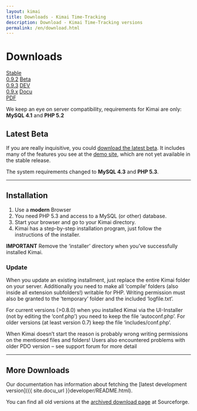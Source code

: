 ```yaml
---
layout: kimai
title: Downloads - Kimai Time-Tracking
description: Download - Kimai Time-Tracking versions
permalink: /en/download.html
---
```


# Downloads

<section id="downloads">
      <a href="http://sourceforge.net/projects/kimai/files/0.9.x/kimai.0.9.2.1306-3.zip/download"><span>Stable<br/>0.9.2</span></a>
      <a href="https://github.com/kimai/kimai/releases/download/v0.9.3-beta.1/kimai_0.9.3.beta.zip"><span>Beta<br/>0.9.3</span></a>
      <a href="https://github.com/kimai/manuals/zipball/master"><span>DEV<br/>0.9.x</span></a>
      <a href="https://github.com/kimai/manuals/raw/master/documentation.pdf"><span>Docu<br/>PDF</span></a>
</section>
<div class="clearleft"></div>

<!-- a href="/en/latest.html" title="Download Public Beta"><img src="/images/download2008.gif" title="Download Public Beta" style="margin-right: 20px" align="left" /></a -->
We keep an eye on server compatibility, requirements for Kimai are only:<br/>**MySQL 4.1** and **PHP 5.2**

<div class="clearleft"></div>

## Latest Beta

If you are really inquisitive, you could [download the latest beta](https://github.com/kimai/kimai/releases/download/v0.9.3-beta.1/kimai_0.9.3.beta.zip).
It includes many of the features you see at the [demo site](/en/demo.html), which are not yet available in the stable release.

The system requirements changed to **MySQL 4.3** and **PHP 5.3**.

* * *

## Installation

1.  Use a **modern** Browser
2.  You need PHP 5.3 and access to a MySQL (or other) database.
3.  Start your browser and go to your Kimai directory.
4.  Kimai has a step-by-step installation program, just follow the instructions of the installer.

**IMPORTANT** Remove the ‘installer’ directory when you’ve successfully installed Kimai.

### Update

When you update an existing installment, just replace the entire Kimai folder on your server. Additionally you need to make all ‘compile’ folders (also inside all extension subfolders!) writable for PHP. Writing permission must also be granted to the ‘temporary’ folder and the included ‘logfile.txt’.

For current versions (&gt;0.8.0) when you installed Kimai via the UI-Installer (not by  editing the ‘conf.php’) you need to keep the file  ‘autoconf.php’. For older versions (at least version 0.7) keep the file ‘includes/conf.php’.

When Kimai doesn’t start the reason is probably wrong writing permissions on the mentioned files and folders! Users also encountered problems with older PDO version – see support forum for more detail

* * *

## More Downloads

Our documentation has information about fetching the [latest development version]({{ site.docu_url }}developer/README.html).

You can find all old versions at the [archived download page](https://sourceforge.net/projects/kimai/files/) at Sourceforge.


